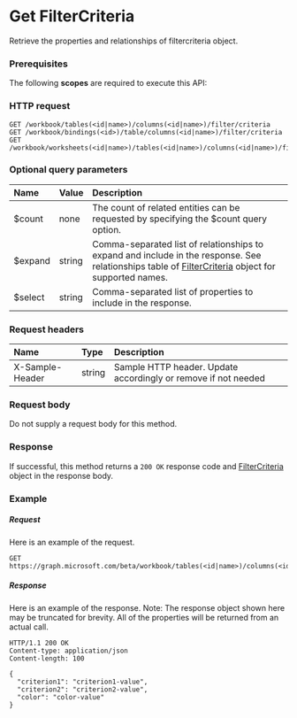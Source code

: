 # Get FilterCriteria

Retrieve the properties and relationships of filtercriteria object.
### Prerequisites
The following **scopes** are required to execute this API: 
### HTTP request
<!-- { "blockType": "ignored" } -->
```http
GET /workbook/tables(<id|name>)/columns(<id|name>)/filter/criteria
GET /workbook/bindings(<id>)/table/columns(<id|name>)/filter/criteria
GET /workbook/worksheets(<id|name>)/tables(<id|name>)/columns(<id|name>)/filter/criteria
```
### Optional query parameters
|Name|Value|Description|
|:---------------|:--------|:-------|
|$count|none|The count of related entities can be requested by specifying the $count query option.|
|$expand|string|Comma-separated list of relationships to expand and include in the response. See relationships table of [FilterCriteria](../resources/filtercriteria.md) object for supported names. |
|$select|string|Comma-separated list of properties to include in the response.|

### Request headers
| Name       | Type | Description|
|:-----------|:------|:----------|
| X-Sample-Header  | string  | Sample HTTP header. Update accordingly or remove if not needed|

### Request body
Do not supply a request body for this method.
### Response
If successful, this method returns a `200 OK` response code and [FilterCriteria](../resources/filtercriteria.md) object in the response body.
### Example
##### Request
Here is an example of the request.
<!-- {
  "blockType": "request",
  "name": "get_filtercriteria"
}-->
```http
GET https://graph.microsoft.com/beta/workbook/tables(<id|name>)/columns(<id|name>)/filter/criteria
```
##### Response
Here is an example of the response. Note: The response object shown here may be truncated for brevity. All of the properties will be returned from an actual call.
<!-- {
  "blockType": "response",
  "truncated": true,
  "@odata.type": "microsoft.graph.filtercriteria"
} -->
```http
HTTP/1.1 200 OK
Content-type: application/json
Content-length: 100

{
  "criterion1": "criterion1-value",
  "criterion2": "criterion2-value",
  "color": "color-value"
}
```

<!-- uuid: 8fcb5dbc-d5aa-4681-8e31-b001d5168d79
2015-10-25 14:57:30 UTC -->
<!-- {
  "type": "#page.annotation",
  "description": "Get FilterCriteria",
  "keywords": "",
  "section": "documentation",
  "tocPath": ""
}-->